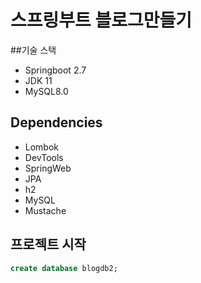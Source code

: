 # 스프링부트 블로그만들기

##기술 스택
- Springboot 2.7
- JDK 11
- MySQL8.0

## Dependencies
- Lombok
- DevTools
- SpringWeb
- JPA
- h2
- MySQL
- Mustache

## 프로젝트 시작
```sql
create database blogdb2;
```